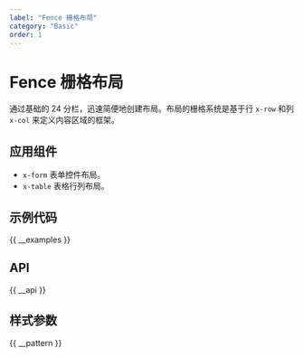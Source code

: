 ```yaml
---
label: "Fence 栅格布局"
category: "Basic"
order: 1
---
```


# Fence 栅格布局

通过基础的 24 分栏，迅速简便地创建布局。布局的栅格系统是基于行 `x-row` 和列 `x-col` 来定义内容区域的框架。

## 应用组件

-   `x-form` 表单控件布局。
-   `x-table` 表格行列布局。

## 示例代码

{{ __examples }}

## API

{{ __api }}

## 样式参数

{{ __pattern }}
